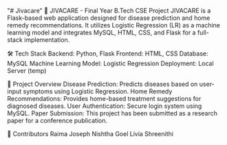 "# Jivacare" 
📌 JIVACARE - Final Year B.Tech CSE Project
JIVACARE is a Flask-based web application designed for disease prediction and home remedy recommendations. It utilizes Logistic Regression (LR) as a machine learning model and integrates MySQL, HTML, CSS, and Flask for a full-stack implementation.

🛠️ Tech Stack
Backend: Python, Flask
Frontend: HTML, CSS
Database: MySQL
Machine Learning Model: Logistic Regression
Deployment: Local Server (temp)

📝 Project Overview
Disease Prediction: Predicts diseases based on user-input symptoms using Logistic Regression.
Home Remedy Recommendations: Provides home-based treatment suggestions for diagnosed diseases.
User Authentication: Secure login system using MySQL.
Paper Submission: This project has been submitted as a research paper for a conference publication.

🤝 Contributors
Raima Joseph
Nishtha Goel
Livia Shreenithi
